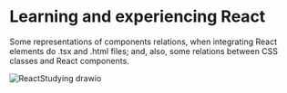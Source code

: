 # Learning and experiencing React

Some representations of components relations, when integrating React elements do .tsx and .html files; and, also, some relations between CSS classes and React components.

![ReactStudying drawio](https://user-images.githubusercontent.com/81485964/178539707-032b035d-59f7-4b7c-8c53-b0a93d5577c3.svg)
